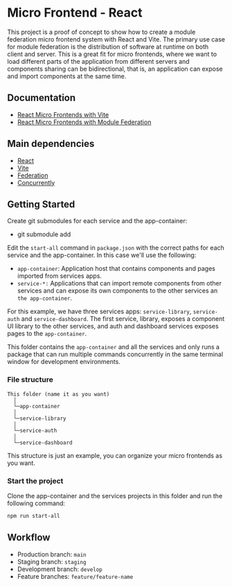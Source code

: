 # Micro Frontend - React

This project is a proof of concept to show how to create a module federation micro frontend system with React and Vite. The primary use case for module federation is the distribution of software at runtime on both client and server. This is a great fit for micro frontends, where we want to load different parts of the application from different servers and components sharing can be bidirectional, that is, an application can expose and import components at the same time.

## Documentation

- [React Micro Frontends with Vite](https://dev.to/getjv/react-micro-frontends-with-vite-5442)
- [React Micro Frontends with Module Federation](https://www.nearform.com/blog/react-micro-frontends-module-federation/)

## Main dependencies

- [React](https://reactjs.org/)
- [Vite](https://vitejs.dev/)
- [Federation](https://github.com/originjs/vite-plugin-federation)
- [Concurrently](https://github.com/open-cli-tools/concurrently)

## Getting Started

Create git submodules for each service and the app-container:

- git submodule add

Edit the `start-all` command in `package.json` with the correct paths for each service and the app-container. In this case we'll use the following:

- `app-container`: Application host that contains components and pages imported from services apps.
- `service-*:` Applications that can import remote components from other services and can expose its own components to the other services an `the app-container`.

For this example, we have three services apps: `service-library`, `service-auth` and `service-dashboard`. The first service, library, exposes a component UI library to the other services, and auth and dashboard services exposes pages to the `app-container`.

This folder contains the `app-container` and all the services and only runs a package that can run multiple commands concurrently in the same terminal window for development environments.

### File structure

```
This folder (name it as you want)
  │
  └─app-container
  │
  └─service-library
  │
  └─service-auth
  │
  └─service-dashboard
```

This structure is just an example, you can organize your micro frontends as you want.

### Start the project

Clone the app-container and the services projects in this folder and run the following command:

```bash
npm run start-all
```

## Workflow

- Production branch: `main`
- Staging branch: `staging`
- Development branch: `develop`
- Feature branches: `feature/feature-name`